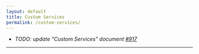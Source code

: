 ```yaml
---
layout: default
title: Custom Services
permalink: /custom-services/
---
```


- _TODO: update "Custom Services" document [#917](https://github.com/ChainSafe/gossamer/issues/917)_

---
